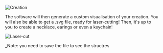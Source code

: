 
![Creation](http://i.imgur.com/FR1pCAL.jpg)

The software will then generate a custom visualisation of your creation. You will also be able to get a .svg file, ready for laser-cutting! Then, it's up to you to create a necklace, earings or even a keychain!

![Laser-cut](/assets/laser_cut.JPG)

_Note: you need to save the file to see the structres
